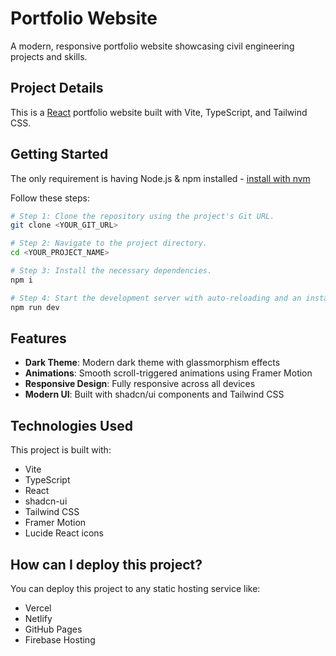 # Portfolio Website

A modern, responsive portfolio website showcasing civil engineering projects and skills.

## Project Details

This is a [React](https://reactjs.org/) portfolio website built with Vite, TypeScript, and Tailwind CSS.

## Getting Started

The only requirement is having Node.js & npm installed - [install with nvm](https://github.com/nvm-sh/nvm#installing-and-updating)

Follow these steps:

```sh
# Step 1: Clone the repository using the project's Git URL.
git clone <YOUR_GIT_URL>

# Step 2: Navigate to the project directory.
cd <YOUR_PROJECT_NAME>

# Step 3: Install the necessary dependencies.
npm i

# Step 4: Start the development server with auto-reloading and an instant preview.
npm run dev
```

## Features

- **Dark Theme**: Modern dark theme with glassmorphism effects
- **Animations**: Smooth scroll-triggered animations using Framer Motion
- **Responsive Design**: Fully responsive across all devices
- **Modern UI**: Built with shadcn/ui components and Tailwind CSS

## Technologies Used

This project is built with:

- Vite
- TypeScript
- React
- shadcn-ui
- Tailwind CSS
- Framer Motion
- Lucide React icons

## How can I deploy this project?

You can deploy this project to any static hosting service like:
- Vercel
- Netlify
- GitHub Pages
- Firebase Hosting
